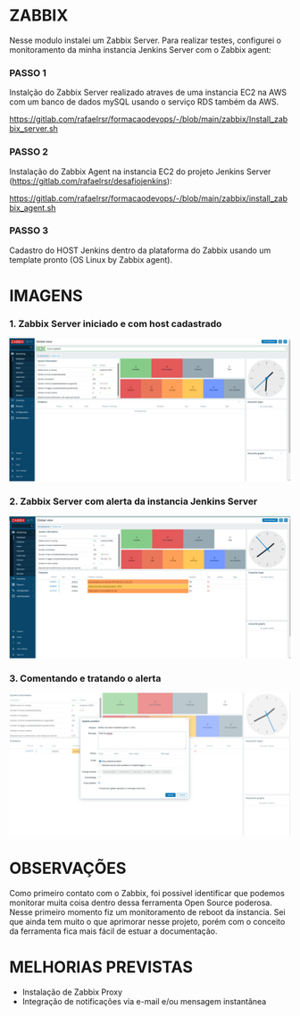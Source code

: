 # ZABBIX

Nesse modulo instalei um Zabbix Server. 
Para realizar testes, configurei o monitoramento da minha instancia Jenkins Server com o Zabbix agent:

### PASSO 1

  Instalção do Zabbix Server realizado atraves de uma instancia EC2 na AWS com um banco de dados mySQL usando o serviço RDS também da AWS.

  https://gitlab.com/rafaelrsr/formacaodevops/-/blob/main/zabbix/Install_zabbix_server.sh
  

### PASSO 2

  Instalação do Zabbix Agent na instancia EC2 do projeto Jenkins Server (https://gitlab.com/rafaelrsr/desafiojenkins):

  https://gitlab.com/rafaelrsr/formacaodevops/-/blob/main/zabbix/install_zabbix_agent.sh

### PASSO 3

  Cadastro do HOST Jenkins dentro da plataforma do Zabbix usando um template pronto (OS Linux by Zabbix agent).


# IMAGENS

  ### 1. Zabbix Server iniciado e com host cadastrado

![](./images/zabbix.png)

  ### 2. Zabbix Server com alerta da instancia Jenkins Server

![](./images/zabbix2.png)

  ### 3. Comentando e tratando o alerta

![](./images/zabbix3.png)


# OBSERVAÇÕES

  Como primeiro contato com o Zabbix, foi possivel identificar que podemos monitorar muita coisa dentro dessa ferramenta Open Source poderosa.
  Nesse primeiro momento fiz um monitoramento de reboot da instancia.
  Sei que ainda tem muito o que aprimorar nesse projeto, porém com o conceito da ferramenta fica mais fácil de estuar a documentação.

# MELHORIAS PREVISTAS

  - Instalação de Zabbix Proxy
  - Integração de notificações via e-mail e/ou mensagem instantânea



